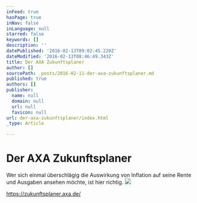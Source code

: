 ```yaml
---
inFeed: true
hasPage: true
inNav: false
inLanguage: null
starred: false
keywords: []
description: ''
datePublished: '2016-02-13T09:02:45.220Z'
dateModified: '2016-02-13T08:46:49.343Z'
title: Der AXA Zukunftsplaner
author: []
sourcePath: _posts/2016-02-11-der-axa-zukunftsplaner.md
published: true
authors: []
publisher:
  name: null
  domain: null
  url: null
  favicon: null
url: der-axa-zukunftsplaner/index.html
_type: Article

---
```

# Der AXA Zukunftsplaner

Wer sich einmal überschlägig die Auswirkung von Inflation auf seine Rente und Ausgaben ansehen möchte, ist hier richtig.
![](https://s3-us-west-2.amazonaws.com/the-grid-img/p/761dcc8eebffc06dc1b3ddc5df2bdae768955ea5.jpg)

https://zukunftsplaner.axa.de/
